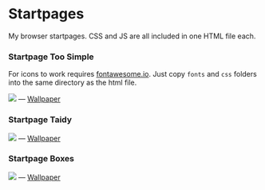 # Startpages 

My browser startpages. CSS and JS are all included in one HTML file each.

### Startpage Too Simple

For icons to work requires [fontawesome.io](https://fontawesome.io). Just copy `fonts` and `css` folders into the same directory as the html file.

<img src="https://i.imgur.com/j98eWzJ.png" border="0" />
— <a href="https://i.imgur.com/LmgkQOe.jpg" target="_blank">Wallpaper</a>

### Startpage Taidy

<img src="http://i.imgur.com/WBH78H5.jpg" border="0" />
— <a href="http://i.imgur.com/uM2ozu2.jpg" target="_blank">Wallpaper</a>

### Startpage Boxes

<img src="http://i.imgur.com/LgVQ5vQ.jpg" border="0" />
— <a href="http://i.imgur.com/a2PBUC1.jpg" target="_blank">Wallpaper</a>
